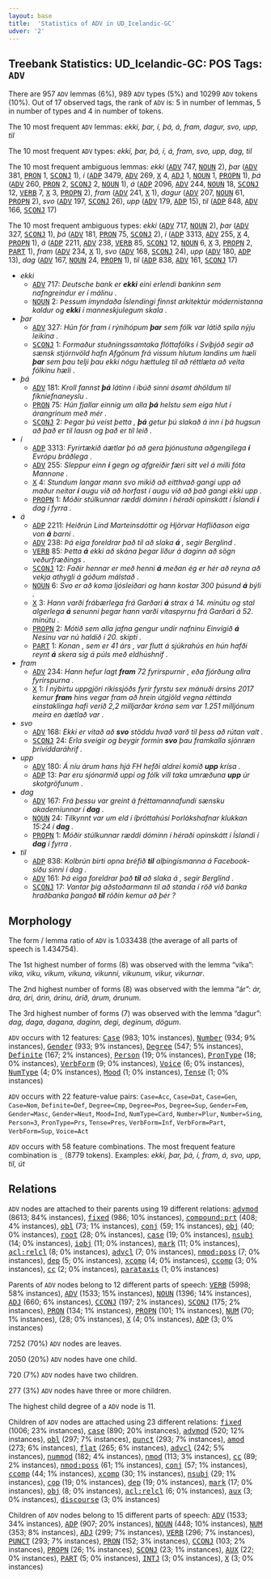 ```yaml
---
layout: base
title:  'Statistics of ADV in UD_Icelandic-GC'
udver: '2'
---
```


## Treebank Statistics: UD_Icelandic-GC: POS Tags: `ADV`

There are 957 `ADV` lemmas (6%), 989 `ADV` types (5%) and 10299 `ADV` tokens (10%).
Out of 17 observed tags, the rank of `ADV` is: 5 in number of lemmas, 5 in number of types and 4 in number of tokens.

The 10 most frequent `ADV` lemmas: <em>ekki, þar, í, þá, á, fram, dagur, svo, upp, til</em>

The 10 most frequent `ADV` types:  <em>ekki, þar, þá, í, á, fram, svo, upp, dag, til</em>

The 10 most frequent ambiguous lemmas: <em>ekki</em> (<tt><a href="is_gc-pos-ADV.html">ADV</a></tt> 747, <tt><a href="is_gc-pos-NOUN.html">NOUN</a></tt> 2), <em>þar</em> (<tt><a href="is_gc-pos-ADV.html">ADV</a></tt> 381, <tt><a href="is_gc-pos-PRON.html">PRON</a></tt> 1, <tt><a href="is_gc-pos-SCONJ.html">SCONJ</a></tt> 1), <em>í</em> (<tt><a href="is_gc-pos-ADP.html">ADP</a></tt> 3479, <tt><a href="is_gc-pos-ADV.html">ADV</a></tt> 269, <tt><a href="is_gc-pos-X.html">X</a></tt> 4, <tt><a href="is_gc-pos-ADJ.html">ADJ</a></tt> 1, <tt><a href="is_gc-pos-NOUN.html">NOUN</a></tt> 1, <tt><a href="is_gc-pos-PROPN.html">PROPN</a></tt> 1), <em>þá</em> (<tt><a href="is_gc-pos-ADV.html">ADV</a></tt> 260, <tt><a href="is_gc-pos-PRON.html">PRON</a></tt> 2, <tt><a href="is_gc-pos-SCONJ.html">SCONJ</a></tt> 2, <tt><a href="is_gc-pos-NOUN.html">NOUN</a></tt> 1), <em>á</em> (<tt><a href="is_gc-pos-ADP.html">ADP</a></tt> 2096, <tt><a href="is_gc-pos-ADV.html">ADV</a></tt> 244, <tt><a href="is_gc-pos-NOUN.html">NOUN</a></tt> 18, <tt><a href="is_gc-pos-SCONJ.html">SCONJ</a></tt> 12, <tt><a href="is_gc-pos-VERB.html">VERB</a></tt> 7, <tt><a href="is_gc-pos-X.html">X</a></tt> 3, <tt><a href="is_gc-pos-PROPN.html">PROPN</a></tt> 2), <em>fram</em> (<tt><a href="is_gc-pos-ADV.html">ADV</a></tt> 241, <tt><a href="is_gc-pos-X.html">X</a></tt> 1), <em>dagur</em> (<tt><a href="is_gc-pos-ADV.html">ADV</a></tt> 207, <tt><a href="is_gc-pos-NOUN.html">NOUN</a></tt> 61, <tt><a href="is_gc-pos-PROPN.html">PROPN</a></tt> 2), <em>svo</em> (<tt><a href="is_gc-pos-ADV.html">ADV</a></tt> 197, <tt><a href="is_gc-pos-SCONJ.html">SCONJ</a></tt> 26), <em>upp</em> (<tt><a href="is_gc-pos-ADV.html">ADV</a></tt> 179, <tt><a href="is_gc-pos-ADP.html">ADP</a></tt> 15), <em>til</em> (<tt><a href="is_gc-pos-ADP.html">ADP</a></tt> 848, <tt><a href="is_gc-pos-ADV.html">ADV</a></tt> 166, <tt><a href="is_gc-pos-SCONJ.html">SCONJ</a></tt> 17)

The 10 most frequent ambiguous types:  <em>ekki</em> (<tt><a href="is_gc-pos-ADV.html">ADV</a></tt> 717, <tt><a href="is_gc-pos-NOUN.html">NOUN</a></tt> 2), <em>þar</em> (<tt><a href="is_gc-pos-ADV.html">ADV</a></tt> 327, <tt><a href="is_gc-pos-SCONJ.html">SCONJ</a></tt> 1), <em>þá</em> (<tt><a href="is_gc-pos-ADV.html">ADV</a></tt> 181, <tt><a href="is_gc-pos-PRON.html">PRON</a></tt> 75, <tt><a href="is_gc-pos-SCONJ.html">SCONJ</a></tt> 2), <em>í</em> (<tt><a href="is_gc-pos-ADP.html">ADP</a></tt> 3313, <tt><a href="is_gc-pos-ADV.html">ADV</a></tt> 255, <tt><a href="is_gc-pos-X.html">X</a></tt> 4, <tt><a href="is_gc-pos-PROPN.html">PROPN</a></tt> 1), <em>á</em> (<tt><a href="is_gc-pos-ADP.html">ADP</a></tt> 2211, <tt><a href="is_gc-pos-ADV.html">ADV</a></tt> 238, <tt><a href="is_gc-pos-VERB.html">VERB</a></tt> 85, <tt><a href="is_gc-pos-SCONJ.html">SCONJ</a></tt> 12, <tt><a href="is_gc-pos-NOUN.html">NOUN</a></tt> 6, <tt><a href="is_gc-pos-X.html">X</a></tt> 3, <tt><a href="is_gc-pos-PROPN.html">PROPN</a></tt> 2, <tt><a href="is_gc-pos-PART.html">PART</a></tt> 1), <em>fram</em> (<tt><a href="is_gc-pos-ADV.html">ADV</a></tt> 234, <tt><a href="is_gc-pos-X.html">X</a></tt> 1), <em>svo</em> (<tt><a href="is_gc-pos-ADV.html">ADV</a></tt> 168, <tt><a href="is_gc-pos-SCONJ.html">SCONJ</a></tt> 24), <em>upp</em> (<tt><a href="is_gc-pos-ADV.html">ADV</a></tt> 180, <tt><a href="is_gc-pos-ADP.html">ADP</a></tt> 13), <em>dag</em> (<tt><a href="is_gc-pos-ADV.html">ADV</a></tt> 167, <tt><a href="is_gc-pos-NOUN.html">NOUN</a></tt> 24, <tt><a href="is_gc-pos-PROPN.html">PROPN</a></tt> 1), <em>til</em> (<tt><a href="is_gc-pos-ADP.html">ADP</a></tt> 838, <tt><a href="is_gc-pos-ADV.html">ADV</a></tt> 161, <tt><a href="is_gc-pos-SCONJ.html">SCONJ</a></tt> 17)


* <em>ekki</em>
  * <tt><a href="is_gc-pos-ADV.html">ADV</a></tt> 717: <em>Deutsche bank er <b>ekki</b> eini erlendi bankinn sem nafngreindur er í málinu .</em>
  * <tt><a href="is_gc-pos-NOUN.html">NOUN</a></tt> 2: <em>Þessum ímyndaða Íslendingi finnst arkitektúr módernistanna kaldur og <b>ekki</b> í manneskjulegum skala .</em>
* <em>þar</em>
  * <tt><a href="is_gc-pos-ADV.html">ADV</a></tt> 327: <em>Hún fór fram í rýnihópum <b>þar</b> sem fólk var látið spila nýju leikina .</em>
  * <tt><a href="is_gc-pos-SCONJ.html">SCONJ</a></tt> 1: <em>Formaður stuðningssamtaka flóttafólks í Svíþjóð segir að sænsk stjórnvöld hafn Afgönum frá vissum hlutum landins um hæli <b>þar</b> sem þau telji þau ekki nógu hættuleg til að réttlæta að veita fólkinu hæli .</em>
* <em>þá</em>
  * <tt><a href="is_gc-pos-ADV.html">ADV</a></tt> 181: <em>Kroll fannst <b>þá</b> látinn í íbúð sinni ásamt áhöldum til fíkniefnaneyslu .</em>
  * <tt><a href="is_gc-pos-PRON.html">PRON</a></tt> 75: <em>Hún fjallar einnig um alla <b>þá</b> helstu sem eiga hlut í árangrinum með mér .</em>
  * <tt><a href="is_gc-pos-SCONJ.html">SCONJ</a></tt> 2: <em>Þegar þú veist þetta , <b>þá</b> getur þú slakað á inn í þá hugsun að það er til lausn og það er til leið .</em>
* <em>í</em>
  * <tt><a href="is_gc-pos-ADP.html">ADP</a></tt> 3313: <em>Fyrirtækið áætlar þó að gera þjónustuna aðgengilega <b>í</b> Evrópu bráðlega .</em>
  * <tt><a href="is_gc-pos-ADV.html">ADV</a></tt> 255: <em>Sleppur einn <b>í</b> gegn og afgreiðir færi sitt vel á milli fóta Mannone .</em>
  * <tt><a href="is_gc-pos-X.html">X</a></tt> 4: <em>Stundum langar mann svo mikið að eitthvað gangi upp að maður neitar <b>í</b> augu við að horfast í augu við að það gangi ekki upp .</em>
  * <tt><a href="is_gc-pos-PROPN.html">PROPN</a></tt> 1: <em>Móðir stúlkunnar ræddi dóminn í héraði opinskátt í Íslandi <b>í</b> dag í fyrra .</em>
* <em>á</em>
  * <tt><a href="is_gc-pos-ADP.html">ADP</a></tt> 2211: <em>Heiðrún Lind Marteinsdóttir og Hjörvar Hafliðason eiga von <b>á</b> barni .</em>
  * <tt><a href="is_gc-pos-ADV.html">ADV</a></tt> 238: <em>Þá eiga foreldrar það til að slaka <b>á</b> , segir Berglind .</em>
  * <tt><a href="is_gc-pos-VERB.html">VERB</a></tt> 85: <em>Þetta <b>á</b> ekki að skána þegar líður á daginn að sögn veðurfræðings .</em>
  * <tt><a href="is_gc-pos-SCONJ.html">SCONJ</a></tt> 12: <em>Faðir hennar er með henni <b>á</b> meðan ég er hér að reyna að vekja athygli á góðum málstað .</em>
  * <tt><a href="is_gc-pos-NOUN.html">NOUN</a></tt> 6: <em>Svo er að koma ljósleiðari og hann kostar 300 þúsund <b>á</b> býli .</em>
  * <tt><a href="is_gc-pos-X.html">X</a></tt> 3: <em>Hann varði frábærlega frá Garðari <b>á</b> strax á 14. mínútu og stal algerlega <b>á</b> senunni þegar hann varði vítaspyrnu frá Garðari á 52. mínútu .</em>
  * <tt><a href="is_gc-pos-PROPN.html">PROPN</a></tt> 2: <em>Mótið sem alla jafna gengur undir nafninu Einvígið <b>á</b> Nesinu var nú haldið í 20. skipti .</em>
  * <tt><a href="is_gc-pos-PART.html">PART</a></tt> 1: <em>Konan , sem er 41 árs , var flutt á sjúkrahús en hún hafði reynt <b>á</b> skera sig á púls með eldhúshníf .</em>
* <em>fram</em>
  * <tt><a href="is_gc-pos-ADV.html">ADV</a></tt> 234: <em>Hann hefur lagt <b>fram</b> 72 fyrirspurnir , eða fjórðung allra fyrirspurna .</em>
  * <tt><a href="is_gc-pos-X.html">X</a></tt> 1: <em>Í nýbirtu uppgjöri ríkissjóðs fyrir fyrstu sex mánuði ársins 2017 kemur <b>fram</b> hins vegar fram að hrein útgjöld vegna réttinda einstaklinga hafi verið 2,2 milljarðar króna sem var 1.251 milljónum meira en áætlað var .</em>
* <em>svo</em>
  * <tt><a href="is_gc-pos-ADV.html">ADV</a></tt> 168: <em>Ekki er vitað að <b>svo</b> stöddu hvað varð til þess að rútan valt .</em>
  * <tt><a href="is_gc-pos-SCONJ.html">SCONJ</a></tt> 24: <em>Erla sveigir og beygir formin <b>svo</b> þau framkalla sjónræn þrívíddaráhrif .</em>
* <em>upp</em>
  * <tt><a href="is_gc-pos-ADV.html">ADV</a></tt> 180: <em>Á níu árum hans hjá FH hefði aldrei komið <b>upp</b> krísa .</em>
  * <tt><a href="is_gc-pos-ADP.html">ADP</a></tt> 13: <em>Þar eru sjónarmið uppi og fólk vill taka umræðuna <b>upp</b> úr skotgröfunum .</em>
* <em>dag</em>
  * <tt><a href="is_gc-pos-ADV.html">ADV</a></tt> 167: <em>Frá þessu var greint á fréttamannafundi sænsku akademíunnar í <b>dag</b> .</em>
  * <tt><a href="is_gc-pos-NOUN.html">NOUN</a></tt> 24: <em>Tilkynnt var um eld í íþróttahúsi Þorlákshafnar klukkan 15:24 í <b>dag</b> .</em>
  * <tt><a href="is_gc-pos-PROPN.html">PROPN</a></tt> 1: <em>Móðir stúlkunnar ræddi dóminn í héraði opinskátt í Íslandi í <b>dag</b> í fyrra .</em>
* <em>til</em>
  * <tt><a href="is_gc-pos-ADP.html">ADP</a></tt> 838: <em>Kolbrún birti opna bréfið <b>til</b> alþingismanna á Facebook-síðu sinni í dag .</em>
  * <tt><a href="is_gc-pos-ADV.html">ADV</a></tt> 161: <em>Þá eiga foreldrar það <b>til</b> að slaka á , segir Berglind .</em>
  * <tt><a href="is_gc-pos-SCONJ.html">SCONJ</a></tt> 17: <em>Vantar þig aðstoðarmann til að standa í röð við banka hraðbanka þangað <b>til</b> röðin kemur að þér ?</em>

## Morphology

The form / lemma ratio of `ADV` is 1.033438 (the average of all parts of speech is 1.434754).

The 1st highest number of forms (8) was observed with the lemma “vika”: <em>vika, viku, vikum, vikuna, vikunni, vikunum, vikur, vikurnar</em>.

The 2nd highest number of forms (8) was observed with the lemma “ár”: <em>ár, ára, ári, árin, árinu, árið, árum, árunum</em>.

The 3rd highest number of forms (7) was observed with the lemma “dagur”: <em>dag, daga, dagana, daginn, degi, deginum, dögum</em>.

`ADV` occurs with 12 features: <tt><a href="is_gc-feat-Case.html">Case</a></tt> (983; 10% instances), <tt><a href="is_gc-feat-Number.html">Number</a></tt> (934; 9% instances), <tt><a href="is_gc-feat-Gender.html">Gender</a></tt> (933; 9% instances), <tt><a href="is_gc-feat-Degree.html">Degree</a></tt> (547; 5% instances), <tt><a href="is_gc-feat-Definite.html">Definite</a></tt> (167; 2% instances), <tt><a href="is_gc-feat-Person.html">Person</a></tt> (19; 0% instances), <tt><a href="is_gc-feat-PronType.html">PronType</a></tt> (18; 0% instances), <tt><a href="is_gc-feat-VerbForm.html">VerbForm</a></tt> (9; 0% instances), <tt><a href="is_gc-feat-Voice.html">Voice</a></tt> (6; 0% instances), <tt><a href="is_gc-feat-NumType.html">NumType</a></tt> (4; 0% instances), <tt><a href="is_gc-feat-Mood.html">Mood</a></tt> (1; 0% instances), <tt><a href="is_gc-feat-Tense.html">Tense</a></tt> (1; 0% instances)

`ADV` occurs with 22 feature-value pairs: `Case=Acc`, `Case=Dat`, `Case=Gen`, `Case=Nom`, `Definite=Def`, `Degree=Cmp`, `Degree=Pos`, `Degree=Sup`, `Gender=Fem`, `Gender=Masc`, `Gender=Neut`, `Mood=Ind`, `NumType=Card`, `Number=Plur`, `Number=Sing`, `Person=3`, `PronType=Prs`, `Tense=Pres`, `VerbForm=Inf`, `VerbForm=Part`, `VerbForm=Sup`, `Voice=Act`

`ADV` occurs with 58 feature combinations.
The most frequent feature combination is `_` (8779 tokens).
Examples: <em>ekki, þar, þá, í, fram, á, svo, upp, til, út</em>


## Relations

`ADV` nodes are attached to their parents using 19 different relations: <tt><a href="is_gc-dep-advmod.html">advmod</a></tt> (8613; 84% instances), <tt><a href="is_gc-dep-fixed.html">fixed</a></tt> (986; 10% instances), <tt><a href="is_gc-dep-compound-prt.html">compound:prt</a></tt> (408; 4% instances), <tt><a href="is_gc-dep-obl.html">obl</a></tt> (73; 1% instances), <tt><a href="is_gc-dep-conj.html">conj</a></tt> (59; 1% instances), <tt><a href="is_gc-dep-obj.html">obj</a></tt> (40; 0% instances), <tt><a href="is_gc-dep-root.html">root</a></tt> (28; 0% instances), <tt><a href="is_gc-dep-case.html">case</a></tt> (19; 0% instances), <tt><a href="is_gc-dep-nsubj.html">nsubj</a></tt> (14; 0% instances), <tt><a href="is_gc-dep-iobj.html">iobj</a></tt> (11; 0% instances), <tt><a href="is_gc-dep-mark.html">mark</a></tt> (11; 0% instances), <tt><a href="is_gc-dep-acl-relcl.html">acl:relcl</a></tt> (8; 0% instances), <tt><a href="is_gc-dep-advcl.html">advcl</a></tt> (7; 0% instances), <tt><a href="is_gc-dep-nmod-poss.html">nmod:poss</a></tt> (7; 0% instances), <tt><a href="is_gc-dep-dep.html">dep</a></tt> (5; 0% instances), <tt><a href="is_gc-dep-xcomp.html">xcomp</a></tt> (4; 0% instances), <tt><a href="is_gc-dep-ccomp.html">ccomp</a></tt> (3; 0% instances), <tt><a href="is_gc-dep-cc.html">cc</a></tt> (2; 0% instances), <tt><a href="is_gc-dep-parataxis.html">parataxis</a></tt> (1; 0% instances)

Parents of `ADV` nodes belong to 12 different parts of speech: <tt><a href="is_gc-pos-VERB.html">VERB</a></tt> (5998; 58% instances), <tt><a href="is_gc-pos-ADV.html">ADV</a></tt> (1533; 15% instances), <tt><a href="is_gc-pos-NOUN.html">NOUN</a></tt> (1396; 14% instances), <tt><a href="is_gc-pos-ADJ.html">ADJ</a></tt> (660; 6% instances), <tt><a href="is_gc-pos-CCONJ.html">CCONJ</a></tt> (197; 2% instances), <tt><a href="is_gc-pos-SCONJ.html">SCONJ</a></tt> (175; 2% instances), <tt><a href="is_gc-pos-PRON.html">PRON</a></tt> (134; 1% instances), <tt><a href="is_gc-pos-PROPN.html">PROPN</a></tt> (101; 1% instances), <tt><a href="is_gc-pos-NUM.html">NUM</a></tt> (70; 1% instances),  (28; 0% instances), <tt><a href="is_gc-pos-X.html">X</a></tt> (4; 0% instances), <tt><a href="is_gc-pos-ADP.html">ADP</a></tt> (3; 0% instances)

7252 (70%) `ADV` nodes are leaves.

2050 (20%) `ADV` nodes have one child.

720 (7%) `ADV` nodes have two children.

277 (3%) `ADV` nodes have three or more children.

The highest child degree of a `ADV` node is 11.

Children of `ADV` nodes are attached using 23 different relations: <tt><a href="is_gc-dep-fixed.html">fixed</a></tt> (1006; 23% instances), <tt><a href="is_gc-dep-case.html">case</a></tt> (890; 20% instances), <tt><a href="is_gc-dep-advmod.html">advmod</a></tt> (520; 12% instances), <tt><a href="is_gc-dep-obl.html">obl</a></tt> (297; 7% instances), <tt><a href="is_gc-dep-punct.html">punct</a></tt> (293; 7% instances), <tt><a href="is_gc-dep-amod.html">amod</a></tt> (273; 6% instances), <tt><a href="is_gc-dep-flat.html">flat</a></tt> (265; 6% instances), <tt><a href="is_gc-dep-advcl.html">advcl</a></tt> (242; 5% instances), <tt><a href="is_gc-dep-nummod.html">nummod</a></tt> (182; 4% instances), <tt><a href="is_gc-dep-nmod.html">nmod</a></tt> (113; 3% instances), <tt><a href="is_gc-dep-cc.html">cc</a></tt> (89; 2% instances), <tt><a href="is_gc-dep-nmod-poss.html">nmod:poss</a></tt> (61; 1% instances), <tt><a href="is_gc-dep-conj.html">conj</a></tt> (57; 1% instances), <tt><a href="is_gc-dep-ccomp.html">ccomp</a></tt> (44; 1% instances), <tt><a href="is_gc-dep-xcomp.html">xcomp</a></tt> (30; 1% instances), <tt><a href="is_gc-dep-nsubj.html">nsubj</a></tt> (29; 1% instances), <tt><a href="is_gc-dep-cop.html">cop</a></tt> (19; 0% instances), <tt><a href="is_gc-dep-dep.html">dep</a></tt> (19; 0% instances), <tt><a href="is_gc-dep-mark.html">mark</a></tt> (17; 0% instances), <tt><a href="is_gc-dep-obj.html">obj</a></tt> (8; 0% instances), <tt><a href="is_gc-dep-acl-relcl.html">acl:relcl</a></tt> (6; 0% instances), <tt><a href="is_gc-dep-aux.html">aux</a></tt> (3; 0% instances), <tt><a href="is_gc-dep-discourse.html">discourse</a></tt> (3; 0% instances)

Children of `ADV` nodes belong to 15 different parts of speech: <tt><a href="is_gc-pos-ADV.html">ADV</a></tt> (1533; 34% instances), <tt><a href="is_gc-pos-ADP.html">ADP</a></tt> (907; 20% instances), <tt><a href="is_gc-pos-NOUN.html">NOUN</a></tt> (448; 10% instances), <tt><a href="is_gc-pos-NUM.html">NUM</a></tt> (353; 8% instances), <tt><a href="is_gc-pos-ADJ.html">ADJ</a></tt> (299; 7% instances), <tt><a href="is_gc-pos-VERB.html">VERB</a></tt> (296; 7% instances), <tt><a href="is_gc-pos-PUNCT.html">PUNCT</a></tt> (293; 7% instances), <tt><a href="is_gc-pos-PRON.html">PRON</a></tt> (152; 3% instances), <tt><a href="is_gc-pos-CCONJ.html">CCONJ</a></tt> (103; 2% instances), <tt><a href="is_gc-pos-PROPN.html">PROPN</a></tt> (26; 1% instances), <tt><a href="is_gc-pos-SCONJ.html">SCONJ</a></tt> (23; 1% instances), <tt><a href="is_gc-pos-AUX.html">AUX</a></tt> (22; 0% instances), <tt><a href="is_gc-pos-PART.html">PART</a></tt> (5; 0% instances), <tt><a href="is_gc-pos-INTJ.html">INTJ</a></tt> (3; 0% instances), <tt><a href="is_gc-pos-X.html">X</a></tt> (3; 0% instances)

